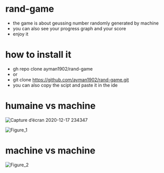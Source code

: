 # rand-game
- the game is about geussing number randomly generated by machine 
- you can also see your progress graph and your score
- enjoy it
# how to install it
- gh repo clone ayman1902/rand-game
- or
- git clone https://github.com/ayman1902/rand-game.git
- you can also copy the scipt and paste it in the ide

# humaine vs machine
![Capture d’écran 2020-12-17 234347](https://user-images.githubusercontent.com/49163010/102552711-eb91d180-40c1-11eb-8ead-55bb6bd1470d.png)

![Figure_1](https://user-images.githubusercontent.com/49163010/101910907-eb746c00-3bbf-11eb-9d07-1e6b202f8360.png)

# machine vs machine
![Figure_2](https://user-images.githubusercontent.com/49163010/101910927-f0392000-3bbf-11eb-8476-0769bcc78ab7.png)
